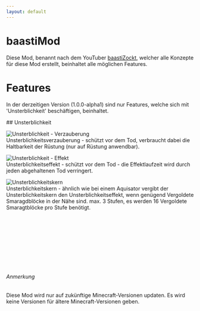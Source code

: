 ```yaml
---
layout: default
---
```


# baastiMod

Diese Mod, benannt nach dem YouTuber [baastiZockt](https://www.youtube.com/c/baastiZockt/), welcher alle Konzepte für diese Mod erstellt,
beinhaltet alle möglichen Features.

# Features

In der derzeitigen Version (1.0.0-alpha1) sind nur Features, welche sich mit 'Unsterblichkeit' beschäftigen, beinhaltet.

<div id="undying"></div>
## Unsterblichkeit

![Unsterblichkeit - Verzauberung](https://img.cheos.dev/baastiMod/ench_undying.png)<br>
Unsterblichkeitsverzauberung - schützt vor dem Tod, verbraucht dabei die Haltbarkeit der Rüstung (nur auf Rüstung anwendbar).

![Unsterblichkeit - Effekt](https://img.cheos.dev/baastiMod/eff_undying.png)<br>
Unsterblichkeitseffekt - schützt vor dem Tod - die Effektlaufzeit wird durch jeden abgehaltenen Tod verringert.

![Unsterblichkeitskern](https://img.cheos.dev/baastiMod/core_undying.png)<br>
Unsterblichkeitskern - ähnlich wie bei einem Aquisator vergibt der Unsterblichkeitskern den Unsterblichkeitseffekt, wenn genügend Vergoldete Smaragdblöcke in der Nähe sind.
max. 3 Stufen, es werden 16 Vergoldete Smaragtblöcke pro Stufe benötigt.




<br><br><br><br><br><br><br><br>

###### Anmerkung

Diese Mod wird nur auf zukünftige Minecraft-Versionen updaten. Es wird keine Versionen für ältere Minecraft-Versionen geben.
